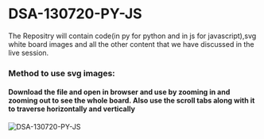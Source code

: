 # DSA-130720-PY-JS
The Repositry will contain code(in py for python and in js for javascript),svg white board images and all the other content that we have discussed in the live session.

### Method to use svg images:  
#### Download the file and open in browser and use by zooming in and zooming out to see the whole board. Also use the scroll tabs along with it to traverse horizontally and vertically


![DSA-130720-PY-JS](https://github.com/edyoda/DSA-130720-PY-JS/blob/master/DSA.png)
